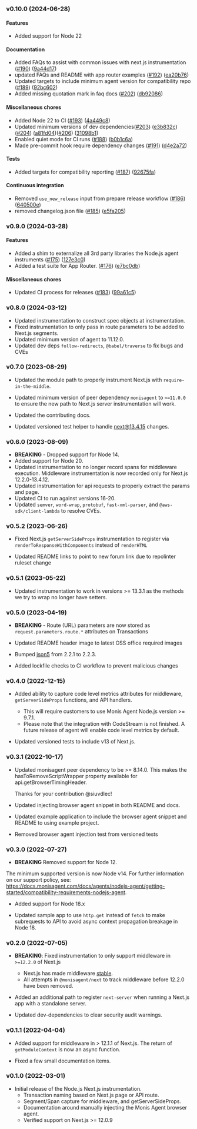 ### v0.10.0 (2024-06-28)

#### Features

* Added support for Node 22

#### Documentation

* Added FAQs to assist with common issues with next.js instrumentation ([#190](https://github.com/Cryptoking28/monisagent-node-nextjs/pull/190)) ([9a44d17](https://github.com/Cryptoking28/monisagent-node-nextjs/commit/9a44d171cd97713e86d0af5c61f63fe68a1d509e))
* updated FAQs and README with app router examples ([#192](https://github.com/Cryptoking28/monisagent-node-nextjs/pull/192)) ([ea20b76](https://github.com/Cryptoking28/monisagent-node-nextjs/commit/ea20b76a13c84f4f3c48e9544e18e568b8e41c33))
* Updated targets to include minimum agent version for compatibility repo ([#189](https://github.com/Cryptoking28/monisagent-node-nextjs/pull/189)) ([92bc602](https://github.com/Cryptoking28/monisagent-node-nextjs/commit/92bc602453b738fc2eee96547fe0d2ca870dbc08))
* Added missing quotation mark in faq docs ([#202](https://github.com/Cryptoking28/monisagent-node-nextjs/pull/202)) ([db92086](https://github.com/Cryptoking28/monisagent-node-nextjs/commit/db92086e51b2f62dfbe3433b93b32cad8283def0))

#### Miscellaneous chores

* Added Node 22 to CI ([#193](https://github.com/Cryptoking28/monisagent-node-nextjs/pull/193)) ([4a449c8](https://github.com/Cryptoking28/monisagent-node-nextjs/commit/4a449c8c9f706b82ba3cfaced81f6918490455fc))
* Updated minimum versions of dev dependencies([#203](https://github.com/Cryptoking28/monisagent-node-nextjs/pull/203)) ([e3b832c](https://github.com/Cryptoking28/monisagent-node-nextjs/commit/e3b832cb809933ce412030dbf4dcc7b0c84dd3dc)) ([#204](https://github.com/Cryptoking28/monisagent-node-nextjs/pull/204)) ([a81fd04](https://github.com/Cryptoking28/monisagent-node-nextjs/commit/a81fd0485f26c22b36ebe3bec08b695e1963d1a3))([#206](https://github.com/Cryptoking28/monisagent-node-nextjs/pull/206)) ([31098b1](https://github.com/Cryptoking28/monisagent-node-nextjs/commit/31098b1022bdb34c48ac15a064fb54745948eca3))
* Enabled quiet mode for CI runs ([#188](https://github.com/Cryptoking28/monisagent-node-nextjs/pull/188)) ([b0b1c6a](https://github.com/Cryptoking28/monisagent-node-nextjs/commit/b0b1c6a282563146a74ea2fffaa611713c7790ff))
* Made pre-commit hook require dependency changes ([#191](https://github.com/Cryptoking28/monisagent-node-nextjs/pull/191)) ([d4e2a72](https://github.com/Cryptoking28/monisagent-node-nextjs/commit/d4e2a727f22b910bb3938d41bbd2a911a446da05))

#### Tests

* Added targets for compatibility reporting ([#187](https://github.com/Cryptoking28/monisagent-node-nextjs/pull/187)) ([92675fa](https://github.com/Cryptoking28/monisagent-node-nextjs/commit/92675fa99c6bb7d869ef05448763d1615fcc20e8))

#### Continuous integration

* Removed `use_new_release` input from prepare release workflow ([#186](https://github.com/Cryptoking28/monisagent-node-nextjs/pull/186)) ([640500e](https://github.com/Cryptoking28/monisagent-node-nextjs/commit/640500ee0873e551822a040e3347ccd81819f1b3))
* removed changelog.json file ([#185](https://github.com/Cryptoking28/monisagent-node-nextjs/pull/185)) ([e5fa205](https://github.com/Cryptoking28/monisagent-node-nextjs/commit/e5fa20583e1b6cfb4f216d01db918285a107f5b9))

### v0.9.0 (2024-03-28)

#### Features

* Added a shim to externalize all 3rd party libraries the Node.js agent instruments ([#175](https://github.com/Cryptoking28/monisagent-node-nextjs/pull/175)) ([127e3c0](https://github.com/Cryptoking28/monisagent-node-nextjs/commit/127e3c01a65a6ff3bef8bc9ae0759e42b69d2065))
* Added a test suite for App Router. ([#176](https://github.com/Cryptoking28/monisagent-node-nextjs/pull/176)) ([e7bc0db](https://github.com/Cryptoking28/monisagent-node-nextjs/commit/e7bc0db0599713036c2d63b70f960ef86ccde9b0))

#### Miscellaneous chores

* Updated CI process for releases ([#183](https://github.com/Cryptoking28/monisagent-node-nextjs/pull/183)) ([99a61c5](https://github.com/Cryptoking28/monisagent-node-nextjs/commit/99a61c5fb5cb603de692fe813351d3f7f0c43780))

### v0.8.0 (2024-03-12)

* Updated instrumentation to construct spec objects at instrumentation.
 * Fixed instrumentation to only pass in route parameters to be added to Next.js segments. 
 * Updated minimum version of agent to 11.12.0.
 * Updated dev deps `follow-redirects`, `@babel/traverse` to fix bugs and CVEs

### v0.7.0 (2023-08-29)

* Updated the module path to properly instrument Next.js with `require-in-the-middle`.

* Updated minimum version of peer dependency `monisagent` to `>=11.0.0` to ensure the new path to Next.js server instrumentation will work.

* Updated the contributing docs.

* Updated versioned test helper to handle next@13.4.15 changes.

### v0.6.0 (2023-08-09)

* **BREAKING** - Dropped support for Node 14.
* Added support for Node 20.
* Updated instrumentation to no longer record spans for middleware execution. Middleware instrumentation is now recorded only for Next.js 12.2.0-13.4.12.
* Updated instrumentation for api requests to properly extract the params and page.
* Updated CI to run against versions 16-20.
* Updated `semver`, `word-wrap`, `protobuf`, `fast-xml-parser`, and `@aws-sdk/client-lambda` to resolve CVEs.

### v0.5.2 (2023-06-26)

* Fixed Next.js `getServerSideProps` instrumentation to register via `renderToResponseWithComponents` instead of `renderHTML`

* Updated README links to point to new forum link due to repolinter ruleset change

### v0.5.1 (2023-05-22)

* Updated instrumentation to work in versions >= 13.3.1 as the methods we try to wrap no longer have setters.

### v0.5.0 (2023-04-19)

* **BREAKING** - Route (URL) parameters are now stored as `request.parameters.route.*` attributes on Transactions

* Updated README header image to latest OSS office required images

* Bumped [json5](https://github.com/json5/json5) from 2.2.1 to 2.2.3.

* Added lockfile checks to CI workflow to prevent malicious changes

### v0.4.0 (2022-12-15)

* Added ability to capture code level metrics attributes for middleware, `getServerSideProps` functions, and API handlers. 
   * This will require customers to use Monis Agent Node.js version >= 9.7.1.
   * Please note that the integration with CodeStream is not finished. A future release of agent will enable code level metrics by default.

* Updated versioned tests to include v13 of Next.js.

### v0.3.1 (2022-10-17)

* Updated monisagent peer dependency to be >= 8.14.0. This makes the hasToRemoveScriptWrapper property available for api.getBrowserTimingHeader.
 
  Thanks for your contribution @siuvdlec!

* Updated injecting browser agent snippet in both README and docs.
 * Updated example application to include the browser agent snippet and README to using example project.

 * Removed browser agent injection test from versioned tests

### v0.3.0 (2022-07-27)

* **BREAKING** Removed support for Node 12.

The minimum supported version is now Node v14. For further information on our support policy, see: https://docs.monisagent.com/docs/agents/nodejs-agent/getting-started/compatibility-requirements-nodejs-agent.
  
* Added support for Node 18.x 

* Updated sample app to use `http.get` instead of `fetch` to make subrequests to API to avoid async context propagation breakage in Node 18.

### v0.2.0 (2022-07-05)

* **BREAKING**: Fixed instrumentation to only support middleware in `>=12.2.0` of Next.js
   * Next.js has made middleware [stable](https://nextjs.org/docs/advanced-features/middleware).
   * All attempts in `@monisagent/next` to track middleware before 12.2.0 have been removed.

* Added an additional path to register `next-server` when running a Next.js app with a standalone server.

* Updated dev-dependencies to clear security audit warnings.

### v0.1.1 (2022-04-04)

* Added support for middleware in > 12.1.1 of Next.js.  The return of `getModuleContext` is now an async function.

* Fixed a few small documentation items.

### v0.1.0 (2022-03-01)
 * Initial release of the Node.js Next.js instrumentation.
   * Transaction naming based on Next.js page or API route.
   * Segment/Span capture for middleware, and getServerSideProps.
   * Documentation around manually injecting the Monis Agent browser agent.
   * Verified support on Next.js >= 12.0.9
